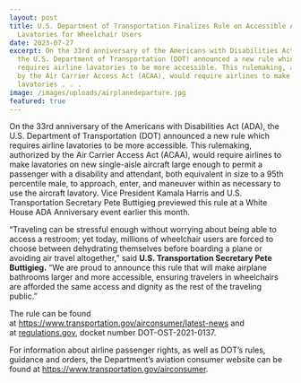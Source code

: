 ```yaml
---
layout: post
title: U.S. Department of Transportation Finalizes Rule on Accessible Airline
  Lavatories for Wheelchair Users
date: 2023-07-27
excerpt: On the 33rd anniversary of the Americans with Disabilities Act (ADA),
  the U.S. Department of Transportation (DOT) announced a new rule which
  requires airline lavatories to be more accessible. This rulemaking, authorized
  by the Air Carrier Access Act (ACAA), would require airlines to make
  lavatories . . .
image: /images/uploads/airplanedeparture.jpg
featured: true
---
```

On the 33rd anniversary of the Americans with Disabilities Act (ADA), the U.S. Department of Transportation (DOT) announced a new rule which requires airline lavatories to be more accessible. This rulemaking, authorized by the Air Carrier Access Act (ACAA), would require airlines to make lavatories on new single-aisle aircraft large enough to permit a passenger with a disability and attendant, both equivalent in size to a 95th percentile male, to approach, enter, and maneuver within as necessary to use the aircraft lavatory. Vice President Kamala Harris and U.S. Transportation Secretary Pete Buttigieg previewed this rule at a White House ADA Anniversary event earlier this month.

“Traveling can be stressful enough without worrying about being able to access a restroom; yet today, millions of wheelchair users are forced to choose between dehydrating themselves before boarding a plane or avoiding air travel altogether,” said **U.S. Transportation Secretary Pete Buttigieg.** “We are proud to announce this rule that will make airplane bathrooms larger and more accessible, ensuring travelers in wheelchairs are afforded the same access and dignity as the rest of the traveling public.” 

The rule can be found at <https://www.transportation.gov/airconsumer/latest-news> and at [regulations.gov](http://regulations.gov/), docket number DOT-OST-2021-0137.

For information about airline passenger rights, as well as DOT’s rules, guidance and orders, the Department’s aviation consumer website can be found at <https://www.transportation.gov/airconsumer>.
